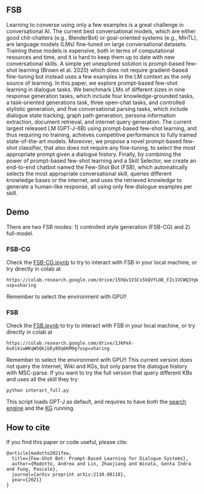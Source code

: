 ## FSB

Learning to converse using only a few examples is a great challenge in conversational AI. The current best conversational models, which are either good chit-chatters (e.g., BlenderBot) or goal-oriented systems (e.g., MinTL), are language models (LMs) fine-tuned on large conversational datasets. Training these models is expensive, both in terms of computational resources and time, and it is hard to keep them up to date with new conversational skills. A simple yet unexplored solution is prompt-based few-shot learning (Brown et al. 2020) which does not require gradient-based fine-tuning but instead uses a few examples in the LM context as the only source of learning. In this paper, we explore prompt-based few-shot learning in dialogue tasks. We benchmark LMs of different sizes in nine response generation tasks, which include four knowledge-grounded tasks, a task-oriented generations task, three open-chat tasks, and controlled stylistic generation, and five conversational parsing tasks, which include dialogue state tracking, graph path generation, persona information extraction, document retrieval, and internet query generation. The current largest released LM (GPT-J-6B) using prompt-based few-shot learning, and thus requiring no training, achieves competitive performance to fully trained state-of-the-art models. Moreover, we propose a novel prompt-based few-shot classifier, that also does not require any fine-tuning, to select the most appropriate prompt given a dialogue history. Finally, by combining the power of prompt-based few-shot learning and a Skill Selector, we create an end-to-end chatbot named the Few-Shot Bot (FSB), which automatically selects the most appropriate conversational skill, queries different knowledge bases or the internet, and uses the retrieved knowledge to generate a human-like response, all using only few dialogue examples per skill.


## Demo
There are two FSB modes: 1) controlled style generation (FSB-CG) and 2) full-model. 

### FSB-CG 
Check the [FSB-CG.ipynb](https://github.com/andreamad8/FSB/blob/main/FSB-CG.ipynb) to try to interact with FSB in your local machine, or try directly in colab at 
```
https://colab.research.google.com/drive/15hQv1V3Cs5kQVfLOE_FZc1VCWQ3YpWVd?usp=sharing
```
Remember to select the environment with GPU!! 

### FSB 
Check the [FSB.ipynb](https://github.com/andreamad8/FSB/blob/main/FSB.ipynb) to try to interact with FSB in your local machine, or try directly in colab at 
```
https://colab.research.google.com/drive/1JkPeX-6oXikiwWKqW5QkibEy8Oq6KM9g?usp=sharing
```
Remember to select the environment with GPU!! This current version does not query the Internet, Wiki and KGs, but only parse the dialogue history with MSC-parse. If you want to try the full version that query different KBs and uses all the skill they try:
```
python interact_full.py
```
This script loads GPT-J as default, and requires to have both the [search engine](https://github.com/andreamad8/FSB/tree/main/retrievers) and the [KG](https://github.com/HLTCHKUST/adapterbot/tree/main/retriever/graphdb) running. 

## How to cite
If you find this paper or code useful, please cite:

```
@article{madotto2021few,
  title={Few-Shot Bot: Prompt-Based Learning for Dialogue Systems},
  author={Madotto, Andrea and Lin, Zhaojiang and Winata, Genta Indra and Fung, Pascale},
  journal={arXiv preprint arXiv:2110.08118},
  year={2021}
}
```
